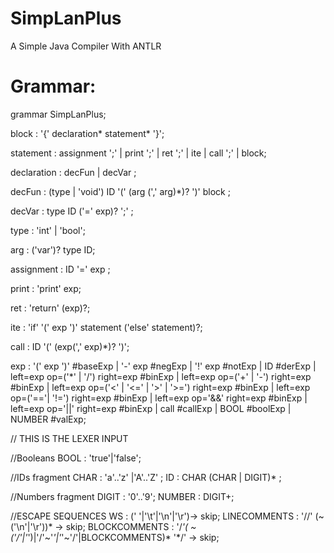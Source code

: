 # SimpLanPlus

A Simple Java Compiler With ANTLR

# Grammar:

grammar SimpLanPlus;

block	    : '{' declaration* statement* '}';

statement   : assignment ';'
	    | print ';'
	    | ret ';'
	    | ite
	    | call ';'
	    | block;


declaration : decFun
            | decVar ;

decFun	    : (type | 'void') ID '(' (arg (',' arg)*)? ')' block ;

decVar      : type ID ('=' exp)? ';' ;

type        : 'int'
            | 'bool';

arg         : ('var')? type ID;

assignment  : ID '=' exp ;

print	    : 'print' exp;

ret	    : 'return' (exp)?;

ite         : 'if' '(' exp ')' statement ('else' statement)?;

call        : ID '(' (exp(',' exp)*)? ')';

exp	    : '(' exp ')'				        #baseExp
	    | '-' exp					        #negExp
	    | '!' exp                                           #notExp
	    | ID						#derExp
	    | left=exp op=('*' | '/')               right=exp   #binExp
	    | left=exp op=('+' | '-')               right=exp   #binExp
	    | left=exp op=('<' | '<=' | '>' | '>=') right=exp   #binExp
	    | left=exp op=('=='| '!=')              right=exp   #binExp
	    | left=exp op='&&'                      right=exp   #binExp
	    | left=exp op='||'                      right=exp   #binExp
	    | call                                              #callExp
	    | BOOL                                              #boolExp
	    | NUMBER					        #valExp;


// THIS IS THE LEXER INPUT

//Booleans
BOOL        : 'true'|'false';

//IDs
fragment CHAR 	    : 'a'..'z' |'A'..'Z' ;
ID          : CHAR (CHAR | DIGIT)* ;

//Numbers
fragment DIGIT	    : '0'..'9';
NUMBER      : DIGIT+;

//ESCAPE SEQUENCES
WS              : (' '|'\t'|'\n'|'\r')-> skip;
LINECOMMENTS 	: '//' (~('\n'|'\r'))* -> skip;
BLOCKCOMMENTS   : '/*'( ~('/'|'*')|'/'~'*'|'*'~'/'|BLOCKCOMMENTS)* '*/' -> skip;
